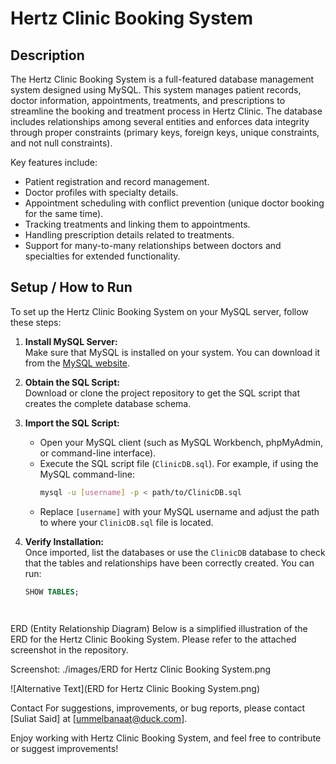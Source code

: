 # Hertz Clinic Booking System

## Description

The Hertz Clinic Booking System is a full-featured database management system designed using MySQL. This system manages patient records, doctor information, appointments, treatments, and prescriptions to streamline the booking and treatment process in Hertz Clinic. The database includes relationships among several entities and enforces data integrity through proper constraints (primary keys, foreign keys, unique constraints, and not null constraints).

Key features include:
- Patient registration and record management.
- Doctor profiles with specialty details.
- Appointment scheduling with conflict prevention (unique doctor booking for the same time).
- Tracking treatments and linking them to appointments.
- Handling prescription details related to treatments.
- Support for many-to-many relationships between doctors and specialties for extended functionality.

## Setup / How to Run

To set up the Hertz Clinic Booking System on your MySQL server, follow these steps:

1. **Install MySQL Server:**  
   Make sure that MySQL is installed on your system. You can download it from the [MySQL website](https://dev.mysql.com/downloads/mysql/).

2. **Obtain the SQL Script:**  
   Download or clone the project repository to get the SQL script that creates the complete database schema.

3. **Import the SQL Script:**
   - Open your MySQL client (such as MySQL Workbench, phpMyAdmin, or command-line interface).
   - Execute the SQL script file (`ClinicDB.sql`). For example, if using the MySQL command-line:
     ```bash
     mysql -u [username] -p < path/to/ClinicDB.sql
     ```
   - Replace `[username]` with your MySQL username and adjust the path to where your `ClinicDB.sql` file is located.

4. **Verify Installation:**  
   Once imported, list the databases or use the `ClinicDB` database to check that the tables and relationships have been correctly created. You can run:
   ```sql
   SHOW TABLES;




ERD (Entity Relationship Diagram)
Below is a simplified illustration of the ERD for the Hertz Clinic Booking System. Please refer to the attached screenshot in the repository.

Screenshot:
./images/ERD for Hertz Clinic Booking System.png

![Alternative Text](ERD for Hertz Clinic Booking System.png)

Contact
For suggestions, improvements, or bug reports, please contact [Suliat Said] at [ummelbanaat@duck.com].

Enjoy working with Hertz Clinic Booking System, and feel free to contribute or suggest improvements!

